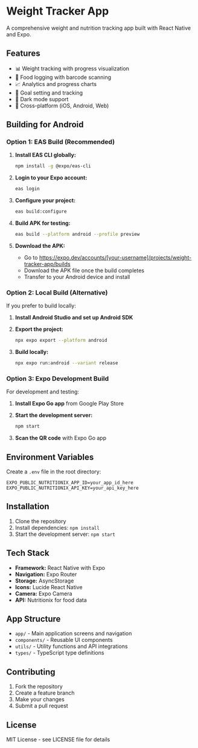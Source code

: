 # Weight Tracker App

A comprehensive weight and nutrition tracking app built with React Native and Expo.

## Features

- 📊 Weight tracking with progress visualization
- 🍎 Food logging with barcode scanning
- 📈 Analytics and progress charts
- 🎯 Goal setting and tracking
- 🌙 Dark mode support
- 📱 Cross-platform (iOS, Android, Web)

## Building for Android

### Option 1: EAS Build (Recommended)

1. **Install EAS CLI globally:**
   ```bash
   npm install -g @expo/eas-cli
   ```

2. **Login to your Expo account:**
   ```bash
   eas login
   ```

3. **Configure your project:**
   ```bash
   eas build:configure
   ```

4. **Build APK for testing:**
   ```bash
   eas build --platform android --profile preview
   ```

5. **Download the APK:**
   - Go to https://expo.dev/accounts/[your-username]/projects/weight-tracker-app/builds
   - Download the APK file once the build completes
   - Transfer to your Android device and install

### Option 2: Local Build (Alternative)

If you prefer to build locally:

1. **Install Android Studio and set up Android SDK**

2. **Export the project:**
   ```bash
   npx expo export --platform android
   ```

3. **Build locally:**
   ```bash
   npx expo run:android --variant release
   ```

### Option 3: Expo Development Build

For development and testing:

1. **Install Expo Go app** from Google Play Store

2. **Start the development server:**
   ```bash
   npm start
   ```

3. **Scan the QR code** with Expo Go app

## Environment Variables

Create a `.env` file in the root directory:

```
EXPO_PUBLIC_NUTRITIONIX_APP_ID=your_app_id_here
EXPO_PUBLIC_NUTRITIONIX_API_KEY=your_api_key_here
```

## Installation

1. Clone the repository
2. Install dependencies: `npm install`
3. Start the development server: `npm start`

## Tech Stack

- **Framework:** React Native with Expo
- **Navigation:** Expo Router
- **Storage:** AsyncStorage
- **Icons:** Lucide React Native
- **Camera:** Expo Camera
- **API:** Nutritionix for food data

## App Structure

- `app/` - Main application screens and navigation
- `components/` - Reusable UI components
- `utils/` - Utility functions and API integrations
- `types/` - TypeScript type definitions

## Contributing

1. Fork the repository
2. Create a feature branch
3. Make your changes
4. Submit a pull request

## License

MIT License - see LICENSE file for details